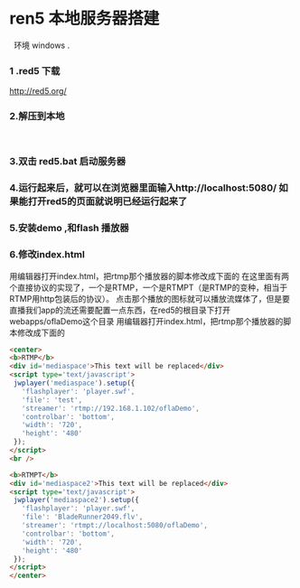 # ren5 本地服务器搭建
 
环境 windows .

### 1 .red5 下载 

  http://red5.org/ 
  
### 2.解压到本地
 
 ### 3.双击 red5.bat 启动服务器 
 
 ### 4.运行起来后，就可以在浏览器里面输入http://localhost:5080/ 如果能打开red5的页面就说明已经运行起来了
 
 ### 5.安装demo ,和flash 播放器
 
 ### 6.修改index.html 
 
 用编辑器打开index.html，把rtmp那个播放器的脚本修改成下面的
 在这里面有两个直接协议的实现了，一个是RTMP，一个是RTMPT（是RTMP的变种，相当于RTMP用http包装后的协议）。 
点击那个播放的图标就可以播放流媒体了，但是要直播我们app的流还需要配置一点东西，在red5的根目录下打开webapps/oflaDemo这个目录
 用编辑器打开index.html，把rtmp那个播放器的脚本修改成下面的
 
 ```html
 <center>
<b>RTMP</b>
<div id='mediaspace'>This text will be replaced</div>
<script type='text/javascript'>
  jwplayer('mediaspace').setup({
    'flashplayer': 'player.swf',
    'file': 'test',
    'streamer': 'rtmp://192.168.1.102/oflaDemo',
    'controlbar': 'bottom',
    'width': '720',
    'height': '480'
  });
</script>
<br />

<b>RTMPT</b>
<div id='mediaspace2'>This text will be replaced</div>
<script type='text/javascript'>
  jwplayer('mediaspace2').setup({
    'flashplayer': 'player.swf',
    'file': 'BladeRunner2049.flv',
    'streamer': 'rtmpt://localhost:5080/oflaDemo',
    'controlbar': 'bottom',
    'width': '720',
    'height': '480'
  });
</script>
</center>

```
